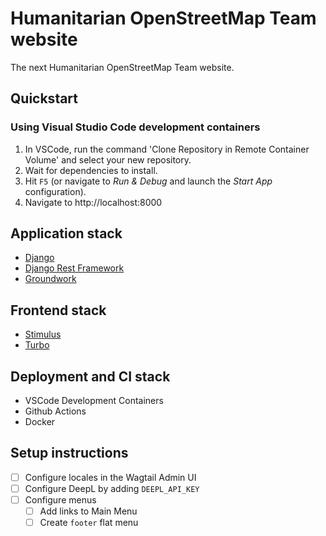 # Humanitarian OpenStreetMap Team website

The next Humanitarian OpenStreetMap Team website. 

## Quickstart

### Using Visual Studio Code development containers

1. In VSCode, run the command 'Clone Repository in Remote Container Volume' and select your new repository.
2. Wait for dependencies to install.
3. Hit `F5` (or navigate to _Run & Debug_ and launch the _Start App_ configuration).
4. Navigate to http://localhost:8000

## Application stack

- [Django](https://www.djangoproject.com/)
- [Django Rest Framework](https://groundwork.commonknowledge.coop)
- [Groundwork](https://groundwork.commonknowledge.coop)

## Frontend stack

- [Stimulus](https://stimulus.hotwired.dev/)
- [Turbo](https://turbo.hotwired.dev/)

## Deployment and CI stack

- VSCode Development Containers
- Github Actions
- Docker

## Setup instructions

- [ ] Configure locales in the Wagtail Admin UI
- [ ] Configure DeepL by adding `DEEPL_API_KEY`
- [ ] Configure menus
  - [ ] Add links to Main Menu
  - [ ] Create `footer` flat menu
